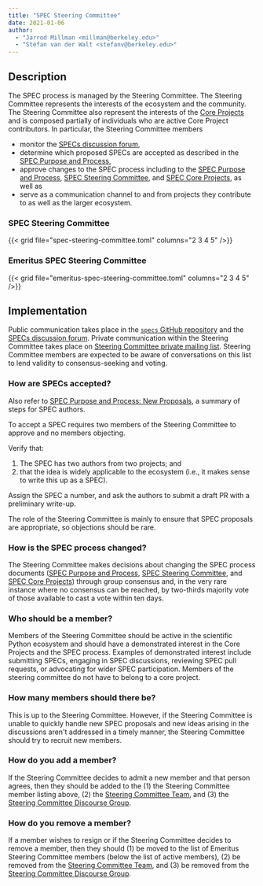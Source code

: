 ```yaml
---
title: "SPEC Steering Committee"
date: 2021-01-06
author:
  - "Jarrod Millman <millman@berkeley.edu>"
  - "Stéfan van der Walt <stefanv@berkeley.edu>"
---
```


## Description

The SPEC process is managed by the Steering Committee.
The Steering Committee represents the interests of the ecosystem and the community.
The Steering Committee also represent the interests of the
[Core Projects](/specs/core-projects)
and is composed partially of individuals who are active Core Project contributors.
In particular, the Steering Committee members

- monitor the
  [SPECs discussion forum](https://discuss.scientific-python.org/c/specs/6),
- determine which proposed SPECs are accepted as described in the [SPEC
  Purpose and Process](/specs/purpose-and-process),
- approve changes to the SPEC process including to the
  [SPEC Purpose and Process](/specs/purpose-and-process),
  [SPEC Steering Committee](/specs/steering-committee), and
  [SPEC Core Projects](/specs/core-projects), as well as
- serve as a communication channel to and from projects they contribute to as
  well as the larger ecosystem.

### SPEC Steering Committee

{{< grid file="spec-steering-committee.toml" columns="2 3 4 5" />}}

### Emeritus SPEC Steering Committee

{{< grid file="emeritus-spec-steering-committee.toml" columns="2 3 4 5" />}}

## Implementation

Public communication takes place in the
[`specs` GitHub repository](https://github.com/scientific-python/specs/)
and the [SPECs discussion forum](https://discuss.scientific-python.org/c/specs/6).
Private communication within the Steering Committee takes place on
[Steering Committee private mailing list](mailto:spec-steering-committee@discuss.scientific-python.org).
Steering Committee members are expected to be aware of conversations on this list to lend validity
to consensus-seeking and voting.

### How are SPECs accepted?

<!-- This is a focused distillation of purpose-and-process#decision-points for the SPEC committee. -->

Also refer to [SPEC Purpose and Process: New
Proposals](/specs/purpose-and-process#new-spec-proposals), a summary
of steps for SPEC authors.

To accept a SPEC requires two members of the Steering Committee to
approve and no members objecting.

Verify that:

1. The SPEC has two authors from two projects; and
2. that the idea is widely applicable to the ecosystem (i.e., it makes sense to
   write this up as a SPEC).

Assign the SPEC a number, and ask the authors to submit a draft PR
with a preliminary write-up.

The role of the Steering Committee is mainly to ensure that SPEC
proposals are appropriate, so objections should be rare.

### How is the SPEC process changed?

The Steering Committee makes decisions about changing the SPEC process documents
([SPEC Purpose and Process](/specs/purpose-and-process),
[SPEC Steering Committee](/specs/steering-committee), and
[SPEC Core Projects](/specs/core-projects))
through group consensus and, in the very rare instance
where no consensus can be reached, by two-thirds majority vote of those
available to cast a vote within ten days.

<!--
The vote "within ten days" is not clear. "ten days" after what?
Maybe:

Voting starts with an email to the
[Steering Committee private mailing list](mailto:spec-steering-committee@discuss.scientific-python.org).
-->

### Who should be a member?

Members of the Steering Committee should be active in the scientific Python ecosystem and
should have a demonstrated interest in the Core Projects and the SPEC process.
Examples of demonstrated interest include submitting SPECs, engaging in SPEC
discussions, reviewing SPEC pull requests, or advocating for wider SPEC participation.
Members of the steering committee do not have to belong to a core project.

### How many members should there be?

This is up to the Steering Committee.
However, if the Steering Committee is unable to quickly handle new SPEC proposals and new ideas arising
in the discussions aren't addressed in a timely manner, the Steering Committee should try to
recruit new members.

### How do you add a member?

If the Steering Committee decides to admit a new member and that person agrees,
then they should be added to the
(1) the Steering Committee member listing above,
(2) the [Steering Committee Team](https://github.com/orgs/scientific-python/teams/spec-steering-committee/members), and
(3) the [Steering Committee Discourse Group](https://discuss.scientific-python.org/g/spec-steering-committee).

### How do you remove a member?

If a member wishes to resign or if the Steering Committee decides to remove a member,
then they should
(1) be moved to the list of Emeritus Steering Committee members (below the list of active members),
(2) be removed from the
[Steering Committee Team](https://github.com/orgs/scientific-python/teams/spec-steering-committee/members), and
(3) be removed from the
[Steering Committee Discourse Group](https://discuss.scientific-python.org/g/spec-steering-committee).
